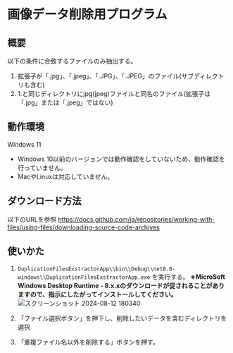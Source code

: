 # 画像データ削除用プログラム
## 概要
以下の条件に合致するファイルのみ抽出する。
1. 拡張子が「.jpg」、「.jpeg」、「.JPG」、「.JPEG」のファイル(サブディレクトリも含む)
2. 1.と同じディレクトリにjpg(jpeg)ファイルと同名のファイル(拡張子は「.jpg」または「.jpeg」ではない)

## 動作環境
Windows 11

- Windows 10以前のバージョンでは動作確認をしていないため、動作確認を行っていません。
- MacやLinuxは対応していません。

## ダウンロード方法
以下のURLを参照
https://docs.github.com/ja/repositories/working-with-files/using-files/downloading-source-code-archives

## 使いかた
1. `DuplicationFilesExstractorApp\\bin\\Debug\\net8.0-windows\\DuplicationFilesExstractorApp.exe` を実行する。
**※MicroSoft Windows Desktop Runtime - 8.x.xのダウンロードが促されることがありますので、指示にしたがってインストールしてください。**
![スクリーンショット 2024-08-12 180340](https://github.com/user-attachments/assets/021ef926-9a38-4762-8d2a-0649101f4478)

3. 「ファイル選択ボタン」を押下し、削除したいデータを含むディレクトリを選択
4. 「重複ファイル名以外を削除する」ボタンを押す。
